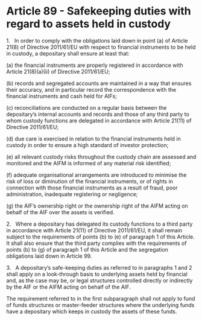 # Article 89 - Safekeeping duties with regard to assets held in custody


1.   In order to comply with the obligations laid down in point (a) of Article 21(8) of Directive 2011/61/EU with respect to financial instruments to be held in custody, a depositary shall ensure at least that:

(a) the financial instruments are properly registered in accordance with Article 21(8)(a)(ii) of Directive 2011/61/EU;

(b) records and segregated accounts are maintained in a way that ensures their accuracy, and in particular record the correspondence with the financial instruments and cash held for AIFs;

(c) reconciliations are conducted on a regular basis between the depositary’s internal accounts and records and those of any third party to whom custody functions are delegated in accordance with Article 21(11) of Directive 2011/61/EU;

(d) due care is exercised in relation to the financial instruments held in custody in order to ensure a high standard of investor protection;

(e) all relevant custody risks throughout the custody chain are assessed and monitored and the AIFM is informed of any material risk identified;

(f) adequate organisational arrangements are introduced to minimise the risk of loss or diminution of the financial instruments, or of rights in connection with those financial instruments as a result of fraud, poor administration, inadequate registering or negligence;

(g) the AIF’s ownership right or the ownership right of the AIFM acting on behalf of the AIF over the assets is verified.

2.   Where a depositary has delegated its custody functions to a third party in accordance with Article 21(11) of Directive 2011/61/EU, it shall remain subject to the requirements of points (b) to (e) of paragraph 1 of this Article. It shall also ensure that the third party complies with the requirements of points (b) to (g) of paragraph 1 of this Article and the segregation obligations laid down in Article 99.

3.   A depositary’s safe-keeping duties as referred to in paragraphs 1 and 2 shall apply on a look-through basis to underlying assets held by financial and, as the case may be, or legal structures controlled directly or indirectly by the AIF or the AIFM acting on behalf of the AIF.

The requirement referred to in the first subparagraph shall not apply to fund of funds structures or master-feeder structures where the underlying funds have a depositary which keeps in custody the assets of these funds.
